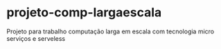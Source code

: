 # projeto-comp-largaescala
Projeto para trabalho computação larga em escala com tecnologia micro serviços e serveless
